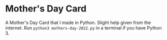 # Mother's Day Card
A Mother's Day Card that I made in Python. Slight help given from the internet. Run `python3 mothers-day-2022.py` in a terminal if you have Python 3.
